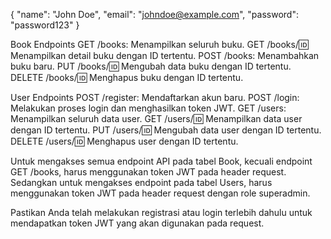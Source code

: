 {
  "name": "John Doe",
  "email": "johndoe@example.com",
  "password": "password123"
}

Book Endpoints
GET /books: Menampilkan seluruh buku.
GET /books/:id: Menampilkan detail buku dengan ID tertentu.
POST /books: Menambahkan buku baru.
PUT /books/:id: Mengubah data buku dengan ID tertentu.
DELETE /books/:id: Menghapus buku dengan ID tertentu.

User Endpoints
POST /register: Mendaftarkan akun baru.
POST /login: Melakukan proses login dan menghasilkan token JWT.
GET /users: Menampilkan seluruh data user.
GET /users/:id: Menampilkan data user dengan ID tertentu.
PUT /users/:id: Mengubah data user dengan ID tertentu.
DELETE /users/:id: Menghapus user dengan ID tertentu.

Untuk mengakses semua endpoint API pada tabel Book, kecuali endpoint GET /books, harus menggunakan token JWT pada header request. Sedangkan untuk mengakses endpoint pada tabel Users, harus menggunakan token JWT pada header request dengan role superadmin.

Pastikan Anda telah melakukan registrasi atau login terlebih dahulu untuk mendapatkan token JWT yang akan digunakan pada request.